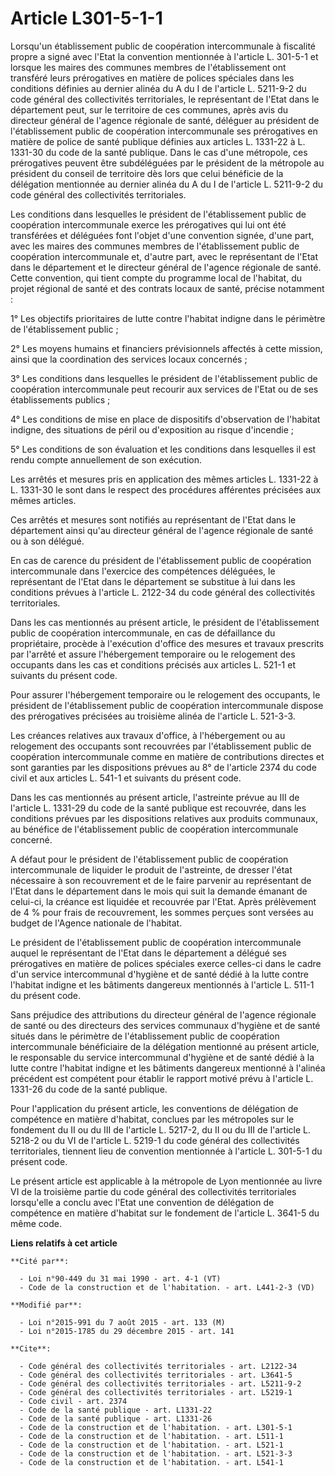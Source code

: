 # Article L301-5-1-1

Lorsqu'un établissement public de coopération intercommunale à fiscalité propre a signé avec l'Etat la convention mentionnée
à l'article L. 301-5-1 et lorsque les maires des communes membres de l'établissement ont transféré leurs prérogatives en
matière de polices spéciales dans les conditions définies au dernier alinéa du A du I de l'article L. 5211-9-2 du code
général des collectivités territoriales, le représentant de l'Etat dans le département peut, sur le territoire de ces
communes, après avis du directeur général de l'agence régionale de santé, déléguer au président de l'établissement public de
coopération intercommunale ses prérogatives en matière de police de santé publique définies aux articles L. 1331-22 à L.
1331-30 du code de la santé publique. Dans le cas d'une métropole, ces prérogatives peuvent être subdéléguées par le
président de la métropole au président du conseil de territoire dès lors que celui bénéficie de la délégation mentionnée au
dernier alinéa du A du I de l'article L. 5211-9-2 du code général des collectivités territoriales. 

Les conditions dans lesquelles le président de l'établissement public de coopération intercommunale exerce les prérogatives
qui lui ont été transférées et déléguées font l'objet d'une convention signée, d'une part, avec les maires des communes
membres de l'établissement public de coopération intercommunale et, d'autre part, avec le représentant de l'Etat dans le
département et le directeur général de l'agence régionale de santé. Cette convention, qui tient compte du programme local de
l'habitat, du projet régional de santé et des contrats locaux de santé, précise notamment : 

1° Les objectifs prioritaires de lutte contre l'habitat indigne dans le périmètre de l'établissement public ; 

2° Les moyens humains et financiers prévisionnels affectés à cette mission, ainsi que la coordination des services locaux
concernés ; 

3° Les conditions dans lesquelles le président de l'établissement public de coopération intercommunale peut recourir aux
services de l'Etat ou de ses établissements publics ; 

4° Les conditions de mise en place de dispositifs d'observation de l'habitat indigne, des situations de péril ou d'exposition
au risque d'incendie ; 

5° Les conditions de son évaluation et les conditions dans lesquelles il est rendu compte annuellement de son exécution. 

Les arrêtés et mesures pris en application des mêmes articles L. 1331-22 à L. 1331-30 le sont dans le respect des procédures
afférentes précisées aux mêmes articles. 

Ces arrêtés et mesures sont notifiés au représentant de l'Etat dans le département ainsi qu'au directeur général de l'agence
régionale de santé ou à son délégué. 

En cas de carence du président de l'établissement public de coopération intercommunale dans l'exercice des compétences
déléguées, le représentant de l'Etat dans le département se substitue à lui dans les conditions prévues à l'article L.
2122-34 du code général des collectivités territoriales. 

Dans les cas mentionnés au présent article, le président de l'établissement public de coopération intercommunale, en cas de
défaillance du propriétaire, procède à l'exécution d'office des mesures et travaux prescrits par l'arrêté et assure
l'hébergement temporaire ou le relogement des occupants dans les cas et conditions précisés aux articles L. 521-1 et suivants
du présent code. 

Pour assurer l'hébergement temporaire ou le relogement des occupants, le président de l'établissement public de coopération
intercommunale dispose des prérogatives précisées au troisième alinéa de l'article L. 521-3-3. 

Les créances relatives aux travaux d'office, à l'hébergement ou au relogement des occupants sont recouvrées par
l'établissement public de coopération intercommunale comme en matière de contributions directes et sont garanties par les
dispositions prévues au 8° de l'article 2374 du code civil et aux articles L. 541-1 et suivants du présent code. 

Dans les cas mentionnés au présent article, l'astreinte prévue au III de l'article L. 1331-29 du code de la santé publique
est recouvrée, dans les conditions prévues par les dispositions relatives aux produits communaux, au bénéfice de
l'établissement public de coopération intercommunale concerné. 

A défaut pour le président de l'établissement public de coopération intercommunale de liquider le produit de l'astreinte, de
dresser l'état nécessaire à son recouvrement et de le faire parvenir au représentant de l'Etat dans le département dans le
mois qui suit la demande émanant de celui-ci, la créance est liquidée et recouvrée par l'Etat. Après prélèvement de 4 % pour
frais de recouvrement, les sommes perçues sont versées au budget de l'Agence nationale de l'habitat.

Le président de l'établissement public de coopération intercommunale auquel le représentant de l'Etat dans le département a
délégué ses prérogatives en matière de polices spéciales exerce celles-ci dans le cadre d'un service intercommunal d'hygiène
et de santé dédié à la lutte contre l'habitat indigne et les bâtiments dangereux mentionnés à l'article L. 511-1 du présent
code. 

Sans préjudice des attributions du directeur général de l'agence régionale de santé ou des directeurs des services communaux
d'hygiène et de santé situés dans le périmètre de l'établissement public de coopération intercommunale bénéficiaire de la
délégation mentionné au présent article, le responsable du service intercommunal d'hygiène et de santé dédié à la lutte
contre l'habitat indigne et les bâtiments dangereux mentionné à l'alinéa précédent est compétent pour établir le rapport
motivé prévu à l'article L. 1331-26 du code de la santé publique. 

Pour l'application du présent article, les conventions de délégation de compétence en matière d'habitat, conclues par les
métropoles sur le fondement du II ou du III de l'article L. 5217-2, du II ou du III de l'article L. 5218-2 ou du VI de
l'article L. 5219-1 du code général des collectivités territoriales, tiennent lieu de convention mentionnée à l'article L.
301-5-1 du présent code. 

Le présent article est applicable à la métropole de Lyon mentionnée au livre VI de la troisième partie du code général des
collectivités territoriales lorsqu'elle a conclu avec l'Etat une convention de délégation de compétence en matière d'habitat
sur le fondement de l'article L. 3641-5 du même code.

**Liens relatifs à cet article**

	**Cité par**:

	  - Loi n°90-449 du 31 mai 1990 - art. 4-1 (VT)
	  - Code de la construction et de l'habitation. - art. L441-2-3 (VD)

	**Modifié par**:

	  - Loi n°2015-991 du 7 août 2015 - art. 133 (M)
	  - Loi n°2015-1785 du 29 décembre 2015 - art. 141

	**Cite**:

	  - Code général des collectivités territoriales - art. L2122-34
	  - Code général des collectivités territoriales - art. L3641-5
	  - Code général des collectivités territoriales - art. L5211-9-2
	  - Code général des collectivités territoriales - art. L5219-1
	  - Code civil - art. 2374
	  - Code de la santé publique - art. L1331-22
	  - Code de la santé publique - art. L1331-26
	  - Code de la construction et de l'habitation. - art. L301-5-1
	  - Code de la construction et de l'habitation. - art. L511-1
	  - Code de la construction et de l'habitation. - art. L521-1
	  - Code de la construction et de l'habitation. - art. L521-3-3
	  - Code de la construction et de l'habitation. - art. L541-1
